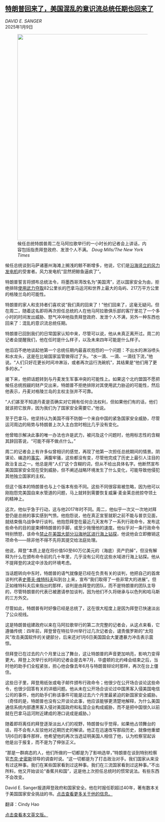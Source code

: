 <!--1736392021000-->
[特朗普回来了，美国混乱的意识流总统任期也回来了](https://cn.nytimes.com/usa/20250109/panama-greenland-trump-media/)
------

<address>DAVID E. SANGER</address><time pudate="2025-01-09 10:40:48" datetime="2025-01-09 10:40:48">2025年1月9日</time><figure><img src="https://images.weserv.nl/?url=static01.nyt.com/images/2025/01/07/multimedia/07DC-scene-hzwq/07DC-scene-hzwq-master1050.jpg" width="1050" height="671"><figcaption>候任总统特朗普周二在马阿拉歌举行的一小时长的记者会上讲话，内容包括指责拜登政府、发泄个人不满。 <cite>Doug Mills/The New York Times</cite></figcaption></figure><section><p>候任总统谈到马萨诸塞州海滩上搁浅的鲸不断增多，他说，它们是<a href="https://www.nytimes.com/2025/01/07/climate/trump-wind-turbines.html">沿海竖立的风力发电机</a>的受害者。风力发电机“显然把鲸鱼逼疯了”。</p><p>特朗普誓言将颁布总统法令，将墨西哥湾改名为“美国湾”，还以国家安全为由，拒绝排除<a href="https://www.nytimes.com/2025/01/07/us/politics/trump-panama-canal-greenland.html">使用武力夺取</a>82公里长的巴拿马运河和世界上最大的岛屿、217万平方公里的格陵兰岛的可能性。</p><p>特朗普的家人和支持者们喜欢说“我们真的回来了！”他们回来了，这毫无疑问。但在周二，随着这名即将再次担任总统的人在他马阿拉歌俱乐部的客厅里花了一个多小时的时间发出威胁、怒气冲冲地指责拜登政府、发泄个人不满，另外一种东西也回来了：混乱的意识流总统任期。</p><p>特朗普已回到我们的日常国家认知中来，尽管可以说，他从未真正离开过。周二的记者会提醒我们，他在任时是什么样子，以及未来四年可能是什么样子。</p><p>他滔滔不绝地谈起他第一个总统任期内最喜欢抱怨的一个问题：不出水的淋浴喷头和水龙头，这是在比喻国家监管做得过了头。“水一滴、一滴、一滴往下流，”他说。“人们只好花更长时间冲淋浴，或者再次运行洗碗机”，其结果是“他们用了更多的水。”</p><p>接下来，他把话题转到与丹麦发生军事冲突的可能性上。如果这个北约盟国不愿把候任总统觊觎的财产交出来，特朗普不拒绝排除对其使用武力胁迫的可能性，然后他表示，丹麦对格陵兰岛的主权主张并不可靠。</p><p>“人们甚至不知道丹麦是否确实对它拥有任何合法权利，但如果他们有的话，他们就该把它放弃，因为我们为了国家安全需要它，”他说。</p><p>至于巴拿马，他坚持认为美国不得不防御一个来自中国的紧急国家安全威胁，尽管运河周边的局势与特朗普上次入主白宫时相比几乎没有变化。</p><p>他曾暗示解决此事的唯一办法也许是武力，被问及这个问题时，他用标志性的含糊其辞回答说，“可能不得不做点什么。”</p><p>周二的记者会上有许多似曾相识的感觉，再现了他第一次担任总统期间的情景。阴谋论、编造的<a href="https://www.nytimes.com/2025/01/07/us/politics/trump-press-conference-fact-check.html">事实</a>、满腹牢骚，这些都没有变，尽管他完成了历史上最引人注目的政治复出之一。他总是用“人们”这个含糊的词，但从不给出具体名字。他断然宣布美国国家安全现在受到威胁，但不阐述战略环境发生了什么变化，可能导致他侵犯其他独立国家的主权。</p><p>但这个版本的特朗普也与上个版本有些不同。这些不同很容易被忽略，因为他可以刚抱怨完美国自来水管道的问题，马上就转到需要恢复威廉·麦金莱总统掠夺领土的精神上。</p><p>这次，他似乎急于行动，这与他2017年时不同。周二，他似乎一次又一次地对拜登仍是总统的事实感到气愤。他抱怨说，他在真正宣誓就职之前不能与普京见面，就结束俄乌战争举行谈判。他抱怨拜登在最近几天发布了一系列行政命令，发布这些命令的目的是束缚特朗普的手脚，或至少拖慢他的速度。他似乎对一条行政命令特别愤怒，该命令<a href="https://www.nytimes.com/2025/01/06/climate/biden-oil-gas-drilling-ban.html" title="Link: https://www.nytimes.com/2025/01/06/climate/biden-oil-gas-drilling-ban.html">禁止在美国大部分沿海地区进行海上钻探</a>，他说他会立即撤销这项命令——除非他不得不先将其提交给法庭处理。</p><p>他说，拜登“本质上是在将价值50至60万亿美元的（海底）资产扔掉”，但没有解释为什么在颁布命令前的几十年里，几乎没有公司在这些水域进行海上钻探。他从不提拜登的决定中涉及的环境考虑。</p><p>当话题转向中东时，特朗普的语气就像是已经在负责有关的谈判，他把自己的首席谈判代表<a href="https://www.nytimes.com/2024/11/25/us/politics/witkoff-trump-middle-east-envoy.html">史蒂夫·维特科夫</a>叫到台上来，宣布“我们取得了一些非常大的进展”。但正如维特科夫后来指出的那样，谈判是由拜登的团队，而不是特朗普的团队主导的，尽管特朗普的代表已被邀请参加谈判，因为他们不久将继承与以色列和哈马斯的三方外交。</p><p>尽管如此，特朗普有时好像已经是总统了，这在很大程度上是因为拜登已快速淡出了公众视线。</p><p>这是特朗普组建政府以来在马阿拉歌举行的第二次完整的记者会，从这点来看，它遵循传统：四年前，拜登曾在特拉华州举行过几次记者会，谴责俄罗斯的“太阳风”攻击美国软件的关键部分，后来还对1月6日美国国会大厦遭暴力冲击表示震惊。</p><p>但拜登已在过去的六个月里让出了舞台，这让特朗普的声音更加响亮，影响力变得更大。拜登上次举行长时间的记者会是去年7月，华盛顿的北约峰会结束之后，当时他的助手们全程紧张，担心他会像去年6月与特朗普辩论时那样，再次在台上僵住。</p><p>这些日子里，拜登用纸张或电子邮件颁布行政命令；他很少在公开场合谈论这些命令，也很少回答有关的详细问题。他从未在公开场合谈论过中国黑客入侵美国电信公司的事件，他的助手们称该事件可能是过去六个月里最紧迫的新国家安全威胁。（奇怪的是，特朗普也没有公开谈论此事，他应该能够更清楚地解释，为什么美国通信系统内部遭黑客入侵对美国政府和私营企业构成威胁，而不是把中国很久以前就在巴拿马运河附近建成的港口说成是威胁。）</p><p>随着即将离任的拜登逐渐淡出人们的视野，特朗普似乎觉得，如果他占领舞台的话，将不会有人反驳他对近期历史的解读。他正在迅速改写那段历史，就像他重塑1月6日的事件那样，他希望他的再次当选证明美国人相信了他，认为检察官起诉他是出于报复，而不是为了伸张正义。</p><p>“那是一群病态的人，他们所做的一切都是为了影响选举，”特朗普在谈到特别检察官<a href="https://www.nytimes.com/2025/01/07/us/politics/trump-documents-case-jack-smith-report.html">杰克·史密斯</a>领导的调查时说。“这一切都是为了打击政治对手。我们国家从来没有过这种事。我们在某些国家看到过这种事。我们在三流国家看到过这种事。”不出所料，他又开始谈论“香蕉共和国”，这是他上次担任总统时的惯常说法。有些东西不会改变。</p></section><footer><p>David E. Sanger报道拜登政府和国家安全。他在时报任职超过40年，著有数本关于美国国家安全挑战的书。<a rel="nofollow" target="_blank" href="https://www.nytimes.com/by/david-e-sanger">点击查看更多关于他的信息。</a></p><p>翻译：Cindy Hao</p><a rel="nofollow" target="_blank" href="https://www.nytimes.com/2025/01/07/us/politics/panama-greenland-trump-media.html">点击查看本文英文版。</a></footer>

